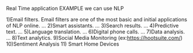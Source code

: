 
Real Time application EXAMPLE we can use NLP

1)Email filters. Email filters are one of the most basic and initial applications of NLP online. ...
2)Smart assistants. ...
3)Search results. ...
4)Predictive text. ...
5)Language translation. ...
6)Digital phone calls. ...
7)Data analysis. ...
8)Text analytics.
9)Social Media Monitoring (ex:https://hootsuite.com/)
10)Sentiment Analysis
11) Smart Home Devices
